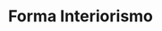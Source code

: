---
title: "Forma Interiorismo"
url: /castellon-de-la-plana/forma-interiorismo/
shop: decoración interior
---